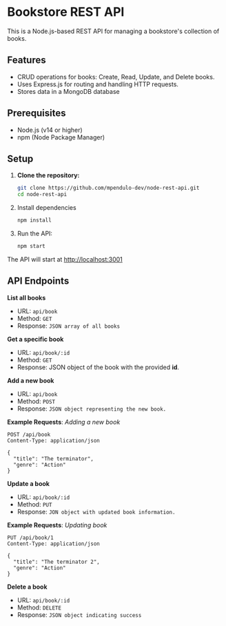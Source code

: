 # Bookstore REST API

This is a Node.js-based REST API for managing a bookstore's collection of books.

## Features

- CRUD operations for books: Create, Read, Update, and Delete books.
- Uses Express.js for routing and handling HTTP requests.
- Stores data in a MongoDB database

## Prerequisites

- Node.js (v14 or higher)
- npm (Node Package Manager)

## Setup

1. **Clone the repository:**

   ```sh
   git clone https://github.com/mpendulo-dev/node-rest-api.git
   cd node-rest-api

   ```

2. Install dependencies

   ```sh
   npm install

   ```

3. Run the API:

   ```sh
   npm start
   ```

The API will start at <http://localhost:3001>

## API Endpoints

**List all books**

- URL: `api/book`
- Method: `GET`
- Response: `JSON array of all books`

**Get a specific book**

- URL: `api/book/:id`
- Method: `GET`
- Response: JSON object of the book with the provided **id**.

**Add a new book**

- URL: `api/book`
- Method: `POST`
- Response: `JSON object representing the new book.`

**Example Requests**:
_Adding a new book_

```http
POST /api/book
Content-Type: application/json

{
  "title": "The terminator",
  "genre": "Action"
}
```

**Update a book**

- URL: `api/book/:id`
- Method: `PUT`
- Response: `JON object with updated book information.`

**Example Requests**:
_Updating book_

```http
PUT /api/book/1
Content-Type: application/json

{
  "title": "The terminator 2",
  "genre": "Action"
}
```

**Delete a book**

- URL: `api/book/:id`
- Method: `DELETE`
- Response: `JSON object indicating success`
